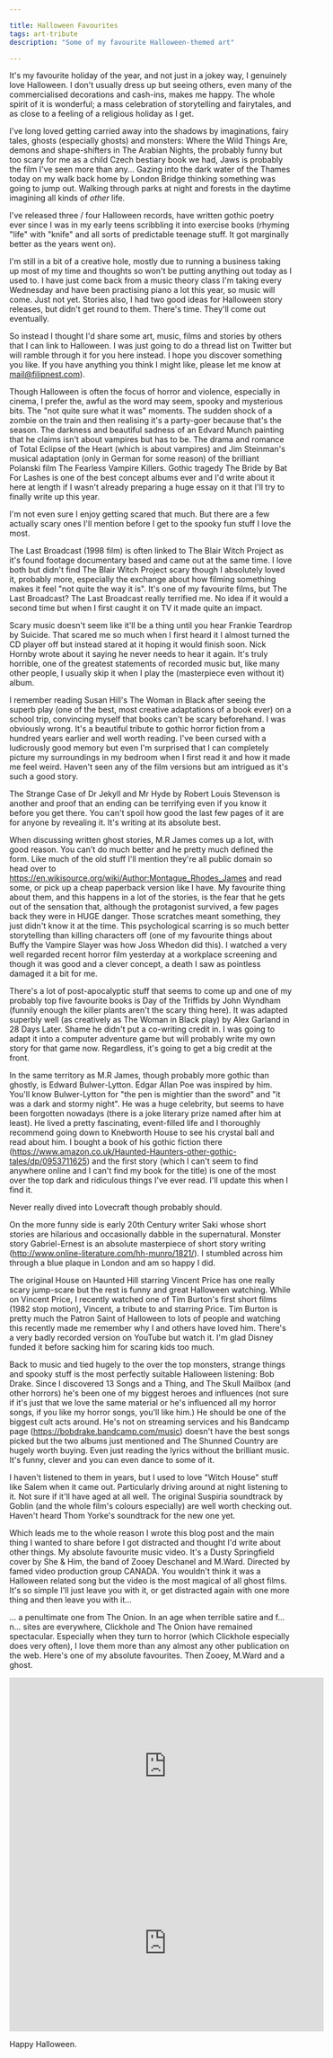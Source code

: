 ```yaml
---

title: Halloween Favourites
tags: art-tribute
description: "Some of my favourite Halloween-themed art"

---
```


It's my favourite holiday of the year, and not just in a jokey way, I genuinely love Halloween. I don't usually dress up but seeing others, even many of the commercialised decorations and cash-ins, makes me happy. The whole spirit of it is wonderful; a mass celebration of storytelling and fairytales, and as close to a feeling of a religious holiday as I get.

I've long loved getting carried away into the shadows by imaginations, fairy tales, ghosts (especially ghosts) and monsters: Where the Wild Things Are, demons and shape-shifters in The Arabian Nights, the probably funny but too scary for me as a child Czech bestiary book we had, Jaws is probably the film I've seen more than any... Gazing into the dark water of the Thames today on my walk back home by London Bridge thinking something was going to jump out. Walking through parks at night and forests in the daytime imagining all kinds of _other_ life.

I've released three / four Halloween records, have written gothic poetry ever since I was in my early teens scribbling it into exercise books (rhyming "life" with "knife" and all sorts of predictable teenage stuff. It got marginally better as the years went on).

I'm still in a bit of a creative hole, mostly due to running a business taking up most of my time and thoughts so won't be putting anything out today as I used to. I have just come back from a music theory class I'm taking every Wednesday and have been practising piano a lot this year, so music will come. Just not yet. Stories also, I had two good ideas for Halloween story releases, but didn't get round to them. There's time. They'll come out eventually.

So instead I thought I'd share some art, music, films and stories by others that I can link to Halloween. I was just going to do a thread list on Twitter but will ramble through it for you here instead. I hope you discover something you like. If you have anything you think I might like, please let me know at mail@filipnest.com).

Though Halloween is often the focus of horror and violence, especially in cinema, I prefer the, awful as the word may seem, spooky and mysterious bits. The "not quite sure what it was" moments. The sudden shock of a zombie on the train and then realising it's a party-goer because that's the season. The darkness and beautiful sadness of an Edvard Munch painting that he claims isn't about vampires but has to be. The drama and romance of Total Eclipse of the Heart (which is about vampires) and Jim Steinman's musical adaptation (only in German for some reason) of the brilliant Polanski film The Fearless Vampire Killers. Gothic tragedy The Bride by Bat For Lashes is one of the best concept albums ever and I'd write about it here at length if I wasn't already preparing a huge essay on it that I'll try to finally write up this year.

I'm not even sure I enjoy getting scared that much. But there are a few actually scary ones I'll mention before I get to the spooky fun stuff I love the most.

The Last Broadcast (1998 film) is often linked to The Blair Witch Project as it's found footage documentary based and came out at the same time. I love both but didn't find The Blair Witch Project scary though I absolutely loved it, probably more, especially the exchange about how filming something makes it feel "not quite the way it is". It's one of my favourite films, but The Last Broadcast? The Last Broadcast really terrified me. No idea if it would a second time but when I first caught it on TV it made quite an impact.

Scary music doesn't seem like it'll be a thing until you hear Frankie Teardrop by Suicide. That scared me so much when I first heard it I almost turned the CD player off but instead stared at it hoping it would finish soon. Nick Hornby wrote about it saying he never needs to hear it again. It's truly horrible, one of the greatest statements of recorded music but, like many other people, I usually skip it when I play the (masterpiece even without it) album.

I remember reading Susan Hill's The Woman in Black after seeing the superb play (one of the best, most creative adaptations of a book ever) on a school trip, convincing myself that books can't be scary beforehand. I was obviously wrong. It's a beautiful tribute to gothic horror fiction from a hundred years earlier and well worth reading. I've been cursed with a ludicrously good memory but even I'm surprised that I can completely picture my surroundings in my bedroom when I first read it and how it made me feel weird. Haven't seen any of the film versions but am intrigued as it's such a good story.

The Strange Case of Dr Jekyll and Mr Hyde by Robert Louis Stevenson is another and proof that an ending can be terrifying even if you know it before you get there. You can't spoil how good the last few pages of it are for anyone by revealing it. It's writing at its absolute best.

When discussing written ghost stories, M.R James comes up a lot, with good reason. You can't do much better and he pretty much defined the form. Like much of the old stuff I'll mention they're all public domain so head over to https://en.wikisource.org/wiki/Author:Montague_Rhodes_James and read some, or pick up a cheap paperback version like I have. My favourite thing about them, and this happens in a lot of the stories, is the fear that he gets out of the sensation that, although the protagonist survived, a few pages back they were in HUGE danger. Those scratches meant something, they just didn't know it at the time. This psychological scarring is so much better storytelling than killing characters off (one of my favourite things about Buffy the Vampire Slayer was how Joss Whedon did this). I watched a very well regarded recent horror film yesterday at a workplace screening and though it was good and a clever concept, a death I saw as pointless damaged it a bit for me.

There's a lot of post-apocalyptic stuff that seems to come up and one of my probably top five favourite books is Day of the Triffids by John Wyndham (funnily enough the killer plants aren't the scary thing here). It was adapted superbly well (as creatively as The Woman in Black play) by Alex Garland in 28 Days Later. Shame he didn't put a co-writing credit in. I was going to adapt it into a computer adventure game but will probably write my own story for that game now. Regardless, it's going to get a big credit at the front.

In the same territory as M.R James, though probably more gothic than ghostly, is Edward Bulwer-Lytton. Edgar Allan Poe was inspired by him. You'll know Bulwer-Lytton for "the pen is mightier than the sword" and "it was a dark and stormy night". He was a huge celebrity, but seems to have been forgotten nowadays (there is a joke literary prize named after him at least). He lived a pretty fascinating, event-filled life and I thoroughly recommend going down to Knebworth House to see his crystal ball and read about him. I bought a book of his gothic fiction there (https://www.amazon.co.uk/Haunted-Haunters-other-gothic-tales/dp/0953711625) and the first story (which I can't seem to find anywhere online and I can't find my book for the title) is one of the most over the top dark and ridiculous things I've ever read. I'll update this when I find it.

Never really dived into Lovecraft though probably should.

On the more funny side is early 20th Century writer Saki whose short stories are hilarious and occasionally dabble in the supernatural. Monster story Gabriel-Ernest is an absolute masterpiece of short story writing (http://www.online-literature.com/hh-munro/1821/). I stumbled across him through a blue plaque in London and am so happy I did.

The original House on Haunted Hill starring Vincent Price has one really scary jump-scare but the rest is funny and great Halloween watching. While on Vincent Price, I recently watched one of Tim Burton's first short films (1982 stop motion), Vincent, a tribute to and starring Price. Tim Burton is pretty much the Patron Saint of Halloween to lots of people and watching this recently made me remember why I and others have loved him. There's a very badly recorded version on YouTube but watch it. I'm glad Disney funded it before sacking him for scaring kids too much.

Back to music and tied hugely to the over the top monsters, strange things and spooky stuff is the most perfectly suitable Halloween listening: Bob Drake. Since I discovered 13 Songs and a Thing, and The Skull Mailbox (and other horrors) he's been one of my biggest heroes and influences (not sure if it's just that we love the same material or he's influenced all my horror songs, if you like my horror songs, you'll like him.) He should be one of the biggest cult acts around. He's not on streaming services and his Bandcamp page (https://bobdrake.bandcamp.com/music) doesn't have the best songs picked but the two albums just mentioned and The Shunned Country are hugely worth buying. Even just reading the lyrics without the brilliant music. It's funny, clever and you can even dance to some of it.

I haven't listened to them in years, but I used to love "Witch House" stuff like Salem when it came out. Particularly driving around at night listening to it. Not sure if it'll have aged at all well. The original Suspiria soundtrack by Goblin (and the whole film's colours especially) are well worth checking out. Haven't heard Thom Yorke's soundtrack for the new one yet.

Which leads me to the whole reason I wrote this blog post and the main thing I wanted to share before I got distracted and thought I'd write about other things. My absolute favourite music video. It's a Dusty Springfield cover by She & Him, the band of Zooey Deschanel and M.Ward. Directed by famed video production group CANADA. You wouldn't think it was a Halloween related song but the video is the most magical of all ghost films. It's so simple I'll just leave you with it, or get distracted again with one more thing and then leave you with it...

... a penultimate one from The Onion. In an age when terrible satire and f... n... sites are everywhere,  Clickhole and The Onion have remained spectacular. Especially when they turn to horror (which Clickhole especially does very often), I love them more than any almost any other publication on the web. Here's one of my absolute favourites. Then Zooey, M.Ward and a ghost.

<iframe width="560" height="315" src="https://www.youtube.com/embed/6k3--GPk-l4?iv_load_policy=3" frameborder="0" allow="accelerometer; autoplay; encrypted-media; gyroscope; picture-in-picture" allowfullscreen></iframe>

<iframe width="560" height="315" src="https://www.youtube.com/embed/Ni75mYuwvlg" frameborder="0" allow="accelerometer; autoplay; encrypted-media; gyroscope; picture-in-picture" allowfullscreen></iframe>

Happy Halloween.